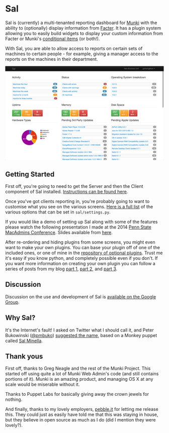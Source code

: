 # Sal

Sal is (currently) a multi-tenanted reporting dashboard for [Munki](https://code.google.com/p/munki/) with the ability to (optionally) display information from [Facter](http://puppetlabs.com/facter). It has a plugin system allowing you to easily build widgets to display your custom information from Facter or Munki's [conditional items](https://code.google.com/p/munki/wiki/ConditionalItems) (or both!). 

With Sal, you are able to allow access to reports on certain sets of machines to certain people - for example, giving a manager access to the reports on the machines in their department.

![Sal](docs/img/Sal.png)

## Getting Started

First off, you're going to need to get the Server and then the Client component of Sal installed. [Instructions can be found here](https://github.com/grahamgilbert/sal/blob/master/docs/Installation.md).

Once you've got clients reporting in, you're probably going to want to customise what you see on the various screens. [Here is a full list](https://github.com/grahamgilbert/sal/blob/master/docs/Settings.md) of the various options that can be set in ``sal/settings.py``.

If you would like a demo of setting up Sal along with some of the features please watch the following presentation I made at the 2014 [Penn State MacAdmins Conference](http://youtu.be/BPTJnz27T44?t=21m28s). Slides available from [here](http://grahamgilbert.com/images/posts/2014-07-09/Multi_site_Munki.pdf).

After re-ordering and hiding plugins from some screens, you might even want to make your own plugins. You can base your plugin off of one of the included ones, or one of mine in the [repository of optional plugins](https://github.com/grahamgilbert/sal-plugins). Trust me it's easy if you know python, and completely possible even if you don't. If you want more information on creating your own plugin you can follow a series of posts from my blog [part 1](http://grahamgilbert.com/blog/2014/01/26/writing-plugins-for-sal-part-1/), [part 2](http://grahamgilbert.com/blog/2014/02/07/writing-plugins-for-sal-part-2/), and [part 3](http://grahamgilbert.com/blog/2014/02/17/writing-plugins-for-sal-part-3/).

## Discussion

Discussion on the use and development of Sal is [available on the Google Group](http://groups.google.com/group/sal-discuss).

## Why Sal?

It's the Internet's fault! I asked on Twitter what I should call it, and Peter Bukowinski ([@pmbuko](https://twitter.com/pmbuko)) [suggested the name](https://twitter.com/pmbuko/status/377155523726290944), based on a Monkey puppet called [Sal Minella](http://muppet.wikia.com/wiki/Sal_Minella).

## Thank yous

First off, thanks to Greg Neagle and the rest of the Munki Project. This started off using quite a lot of Munki Web Admin's code (and still contains portions of it). Munki is an amazing product, and managing OS X at any scale would be miserable without it.

Thanks to Puppet Labs for basically giving away the crown jewels for nothing.

And finally, thanks to my lovely employers, [pebble.it](http://pebbleit.com) for letting me release this. They could just as easily have told me that this was staying in house, but they believe in open source as much as I do (did I mention they were lovely?).
